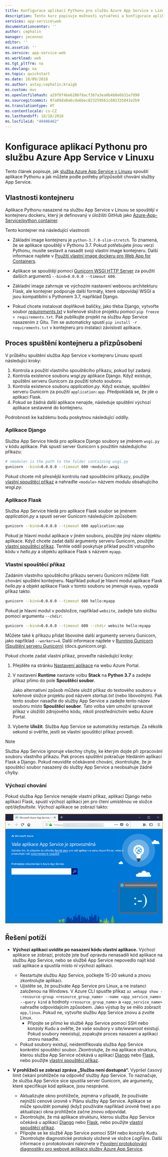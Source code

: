 ```yaml
---
title: Konfigurace aplikací Pythonu pro službu Azure App Service v Linuxu
description: Tento kurz popisuje možnosti vytváření a konfigurace aplikací Pythonu pro službu Azure App Service v Linuxu.
services: app-service\web
documentationcenter: ''
author: cephalin
manager: jeconnoc
editor: ''
ms.assetid: ''
ms.service: app-service-web
ms.workload: web
ms.tgt_pltfrm: na
ms.devlang: na
ms.topic: quickstart
ms.date: 10/09/2018
ms.author: astay;cephalin;kraigb
ms.custom: mvc
ms.openlocfilehash: a29f0f4be6286f8acf367a3ea0b4b0e6b31e7d98
ms.sourcegitcommit: 07a09da0a6cda6bec823259561c601335041e2b9
ms.translationtype: HT
ms.contentlocale: cs-CZ
ms.lasthandoff: 10/18/2018
ms.locfileid: "49406462"
---
```

# <a name="configure-your-python-app-for-the-azure-app-service-on-linux"></a>Konfigurace aplikací Pythonu pro službu Azure App Service v Linuxu

Tento článek popisuje, jak [služba Azure App Service v Linuxu](app-service-linux-intro.md) spouští aplikace Pythonu a jak můžete podle potřeby přizpůsobit chování služby App Service.

## <a name="container-characteristics"></a>Vlastnosti kontejneru

Aplikace Pythonu nasazené na službu App Service v Linuxu se spouštějí v kontejneru dockeru, který je definovaný v úložišti GitHub jako [Azure-App-Service/python container](https://github.com/Azure-App-Service/python/tree/master/3.7.0).

Tento kontejner má následující vlastnosti:

- Základní image kontejneru je `python-3.7.0-slim-stretch`. To znamená, že se aplikace spouštějí v Pythonu 3.7. Pokud potřebujete jinou verzi Pythonu, musíte sestavit a nasadit svoji vlastní image kontejneru. Další informace najdete v [Použití vlastní image dockeru pro Web App for Containers](tutorial-custom-docker-image.md).

- Aplikace se spouštějí pomocí [Gunicorn WSGI HTTP Server](http://gunicorn.org/) za použití dalších argumentů `--bind=0.0.0.0 --timeout 600`.

- Základní image zahrnuje ve výchozím nastavení webovou architekturu Flask, ale kontejner podporuje další formáty, které odpovídají WSGI a jsou kompatibilní s Pythonem 3.7, například Django.

- Pokud chcete instalovat doplňkové balíčky, jako třeba Django, vytvořte soubor [*requirements.txt*](https://pip.pypa.io/en/stable/user_guide/#requirements-files) v kořenové složce projektu pomocí `pip freeze > requirements.txt`. Pak publikujte projekt na službu App Service nasazením z Gitu. Tím se automaticky spustí `pip install -r requirements.txt` v kontejneru pro instalaci závislostí aplikace.

## <a name="container-startup-process-and-customizations"></a>Proces spuštění kontejneru a přizpůsobení

V průběhu spuštění služba App Service v kontejneru Linuxu spustí následující kroky:

1. Kontrola a použití vlastního spouštěcího příkazu, pokud byl zadaný.
1. Kontrola existence souboru *wsgi.py* aplikace Django. Když existuje, spuštění serveru Gunicorn za použití tohoto souboru.
1. Kontrola existence souboru *application.py*. Když existuje, spuštění serveru Gunicorn za použití `application:app`. Předpokládá se, že jde o aplikaci Flask.
1. Pokud se žádná další aplikace nenajde, následuje spuštění výchozí aplikace sestavené do kontejneru.

Podrobnosti ke každému bodu poskytnou následující oddíly.

### <a name="django-app"></a>Aplikace Django

Služba App Service hledá pro aplikace Django soubory se jménem `wsgi.py` v kódu aplikace. Pak spustí server Gunicorn s použitím následujícího příkazu:

```bash
# <module> is the path to the folder containing wsgi.py
gunicorn --bind=0.0.0.0 --timeout 600 <module>.wsgi
```

Pokud chcete mít přesnější kontrolu nad spouštěcími příkazy, použijte [vlastní spouštěcí příkaz](#custom-startup-command) a nahraďte `<module>` názvem modulu obsahujícího *wsgi.py*.

### <a name="flask-app"></a>Aplikace Flask

Služba App Service hledá pro aplikace Flask soubor se jménem *application.py* a spustí server Gunicorn následujícím způsobem:

```bash
gunicorn --bind=0.0.0.0 --timeout 600 application:app
```

Pokud je hlavní modul aplikace v jiném souboru, použijte jiný název objektu aplikace. Když chcete zadat další argumenty serveru Gunicorn, použijte [vlastní spouštěcí příkaz](#custom-startup-command). Tenhle oddíl poskytuje příklad použití vstupního kódu v *hello.py* a objektu aplikace Flask s názvem `myapp`.

### <a name="custom-startup-command"></a>Vlastní spouštěcí příkaz

Zadáním vlastního spouštěcího příkazu serveru Gunicorn můžete řídit chování spuštění kontejneru. Například pokud je hlavní modul aplikace Flask *hello.py* a objekt aplikace Flask v tomto souboru se jmenuje `myapp`, vypadá příkaz takto:

```bash
gunicorn --bind=0.0.0.0 --timeout 600 hello:myapp
```

Pokud je hlavní modul v podsložce, například `website`, zadejte tuto složku pomocí argumentu `--chdir`:

```bash
gunicorn --bind=0.0.0.0 --timeout 600 --chdir website hello:myapp
```

Můžete také k příkazu přidat libovolné další argumenty serveru Gunicorn, jako například `--workers=4`. Další informace najdete v [Running Gunicorn (Spuštění serveru Gunicorn)](http://docs.gunicorn.org/en/stable/run.html) (docs.gunicorn.org).

Pokud chcete zadat vlastní příkaz, proveďte následující kroky:

1. Přejděte na stránku [Nastavení aplikace](../web-sites-configure.md?toc=%2fazure%2fapp-service%2fcontainers%2ftoc.json) na webu Azure Portal.

1. V nastavení **Runtime** nastavte volbu **Stack** na **Python 3.7** a zadejte příkaz přímo do pole **Spouštěcí soubor**.

    Jako alternativní způsob můžete uložit příkaz do textového souboru v kořenové složce projektu pod názvem *startup.txt* (nebo libovolným). Pak tento soubor nasaďte do služby App Service a zadejte tento název souboru místo **Spouštěcí soubor**. Tato volba vám umožní spravovat příkaz v úložišti zdrojového kódu, nikoli prostřednictvím webu Azure Portal.

1. Vyberte **Uložit**. Služba App Service se automaticky restartuje. Za několik sekund si ověříte, jestli se vlastní spouštěcí příkaz provedl.

> [!Note]
> Služba App Service ignoruje všechny chyby, ke kterým dojde při zpracování souboru vlastního příkazu. Pak proces spuštění pokračuje hledáním aplikací Flask a Django. Pokud neuvidíte očekávané chování, zkontrolujte, že je spouštěcí soubor nasazený do služby App Service a neobsahuje žádné chyby.

### <a name="default-behavior"></a>Výchozí chování

Pokud služba App Service nenajde vlastní příkaz, aplikaci Django nebo aplikaci Flask, spustí výchozí aplikaci jen pro čtení umístěnou ve složce _opt/defaultsite_. Výchozí aplikace se zobrazí takto:

![Výchozí služba App Service na Linuxové webové stránce](media/how-to-configure-python/default-python-app.png)

## <a name="troubleshooting"></a>Řešení potíží

- **Výchozí aplikaci uvidíte po nasazení kódu vlastní aplikace.**  Výchozí aplikace se zobrazí, protože jste buď opravdu nenasadili kód aplikace na službu App Service, nebo se službě App Service nepovedlo najít kód vaší aplikace a spustila místo ní výchozí aplikaci.
  - Restartujte službu App Service, počkejte 15-20 sekund a znovu zkontrolujte aplikaci.
  - Ujistěte se, že používáte App Service pro Linux, a ne instanci založenou na Windows. V Azure CLI spusťte příkaz `az webapp show --resource-group <resource_group_name> --name <app_service_name> --query kind` a hodnoty `<resource_group_name>` a `<app_service_name>` nahraďte odpovídajícím způsobem. Jako výstup by se mělo zobrazit `app,linux`. Pokud ne, vytvořte službu App Service znovu a zvolte Linux.
    - Připojte se přímo ke službě App Service pomocí SSH nebo konzoly Kudu a ověřte, že vaše soubory v *site/wwwroot* existují. Pokud soubory neexistují, zopakujte proces nasazení a aplikaci znovu nasaďte.
  - Pokud soubory existují, neidentifikovala služba App Service konkrétní spouštěcí soubor. Zkontrolujte, že má aplikace strukturu, kterou služba App Service očekává u aplikací [Django](#django-app) nebo [Flask](#flask-app), nebo použijte [vlastní spouštěcí příkaz](#custom-startup-command).
  
- **V prohlížeči se zobrazí zpráva „Služba není dostupná“.** Vypršel časový limit čekání prohlížeče na odpověď služby App Service. To naznačuje, že služba App Service sice spustila server Gunicorn, ale argumenty, které specifikuje kód aplikace, jsou nesprávné.
  - Aktualizujte okno prohlížeče, zejména v případě, že používáte nejnižší cenové úrovně v Plánu služby App Service. Aplikace se může spouštět pomaleji (když používáte například úrovně free) a po aktualizaci okna prohlížeče začne znovu odpovídat.
  - Zkontrolujte, že má aplikace strukturu, kterou služba App Service očekává u aplikací [Django](#django-app) nebo [Flask](#flask-app), nebo použijte [vlastní spouštěcí příkaz](#custom-startup-command).
  - Připojte se ke službě App Service pomocí SSH nebo konzoly Kudu. Zkontrolujte diagnostické protokoly uložené ve složce *LogFiles*. Další informace o protokolování naleznete v [Povolení protokolování diagnostiky pro webové aplikace služby Azure App Service](../web-sites-enable-diagnostic-log.md).
